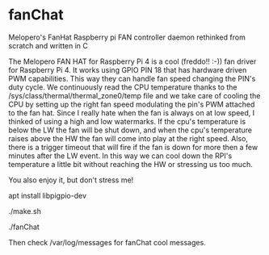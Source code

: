 # fanChat
Melopero's FanHat Raspberry pi FAN controller daemon rethinked from scratch and written in C

The Melopero FAN HAT for Raspberry Pi 4 is a cool (freddo!! :-)) fan driver for Raspberry Pi 4. It works using GPIO PIN 18 that has
hardware driven PWM capabilities. This way they can handle fan speed changing the PIN's duty cycle.
We continuously read the CPU temperature thanks to the /sys/class/thermal/thermal_zone0/temp file and we take care of cooling
the CPU by setting up the right fan speed modulating the pin's PWM attached to the fan hat.
Since I really hate when the fan is always on at low speed, I thinked of using a high and low watermarks.
If the cpu's temperature is below the LW the fan will be shut down, and when the cpu's temperature raises above the HW the fan
will come into play at the right speed. Also, there is a trigger timeout that will fire if the fan is down for more then a few minutes
after the LW event. In this way we can cool down the RPI's temperature a little bit without reaching the HW or stressing us too much.

You also enjoy it, but don't stress me!

apt install libpigpio-dev

./make.sh

./fanChat

Then check /var/log/messages for fanChat cool messages.
